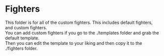 # Fighters
This folder is for all of the custom fighters. This includes default fighters, and custom fighters.  
You can add custom fighters if you go to the ./templates folder and grab the default template.   
Then you can edit the template to your liking and then copy it to the ./fighters folder.   
<!--    []: # Language: markdown -->
<!--    []: # Path: bin\fighters\README.md -->
